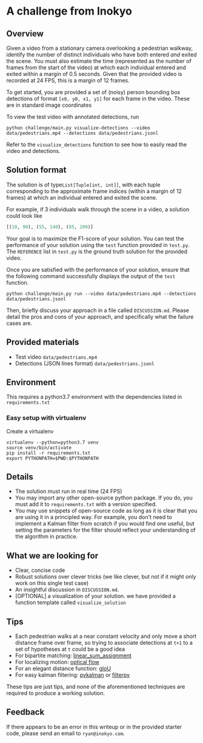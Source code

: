 # A challenge from Inokyo

## Overview

Given a video from a stationary camera overlooking a pedestrian walkway, identify the number of distinct individuals
who have both entered *and* exited the scene. You must also estimate the time (represented as the number of frames from the start of the video)
at which each individual entered and exited within a margin of 0.5 seconds. Given that the provided video is 
recorded at 24 FPS, this is a margin of 12 frames.

To get started, you are provided a set of (noisy) person bounding box detections of format `[x0, y0, x1, y1]` for each frame in the video. 
These are in standard image coordinates

To view the test video with annotated detections, run

```shell script
python challenge/main.py visualize-detections --video data/pedestrians.mp4 --detections data/pedestrians.jsonl
```

Refer to the `visualize_detections` function to see how to easily read the video and detections.

## Solution format

The solution is of type`List[Tuple[int, int]]`, with each tuple corresponding to the 
approximate frame indices (within a margin of 12 frames) at which an individual entered and exited the scene.

For example, if 3 individuals walk through the scene in a video, a solution could look like

```python
[(10, 90), (55, 140), (85, 200)]
```

Your goal is to maximize the F1-score of your solution. You can test the performance of your solution using 
the `test` function provided in `test.py`. The `REFERENCE` list in `test.py` is the ground truth solution for the
provided video.

Once you are satisfied with the performance of your solution, ensure that the following command successfully 
displays the output of the `test` function.

```shell script
python challenge/main.py run --video data/pedestrians.mp4 --detections data/pedestrians.jsonl
```

Then, briefly discuss your approach in a file called `DISCUSSION.md`. Please detail 
the pros and cons of your approach, and specifically what the failure cases are.

## Provided materials
- Test video `data/pedestrians.mp4`
- Detections (JSON lines format) `data/pedestrians.jsonl`

## Environment

This requires a python3.7 environment with the dependencies listed in `requirements.txt`

### Easy setup with virtualenv

Create a virtualenv 

```shell script
virtualenv --python=python3.7 venv
source venv/bin/activate
pip install -r requirements.txt
export PYTHONPATH=$PWD:$PYTHONPATH
```


## Details
- The solution must run in real time (24 FPS)
- You may import any other open-source python package. If you do, you must add it to `requirements.txt` 
  with a version specified.
- You may use snippets of open-source code as long as it is clear that you are using it in a 
  principled way. For example, you don't need to implement a Kalman filter from scratch if you would find one useful,
  but setting the parameters for the filter should reflect your understanding of the algorithm in practice.
 


## What we are looking for
- Clear, concise code
- Robust solutions over clever tricks (we like clever, but not if it might only work on this single test case)
- An insightful discussion in `DISCUSSION.md`. 
- [OPTIONAL] a visualization of your solution. we have provided a function template called `visualize_solution`

## Tips
- Each pedestrian walks at a near constant velocity and only move a short distance frame over frame, so trying to associate
  detections at `t+1` to a set of hypotheses at `t` could be a good idea
- For bipartite matching: [linear_sum_assignment](https://docs.scipy.org/doc/scipy-0.18.1/reference/generated/scipy.optimize.linear_sum_assignment.html)
- For localizing motion: [optical flow](https://opencv-python-tutroals.readthedocs.io/en/latest/py_tutorials/py_video/py_lucas_kanade/py_lucas_kanade.html)
- For an elegant distance function: [gIoU](https://arxiv.org/abs/1902.09630)
- For easy kalman filtering: [pykalman](https://pykalman.github.io/) or [filterpy](https://filterpy.readthedocs.io/en/latest/)

These tips are just tips, and none of the aforementioned techniques are required to produce a working solution.

## Feedback

If there appears to be an error in this writeup or in the provided starter code, please send an email to `ryan@inokyo.com`.
